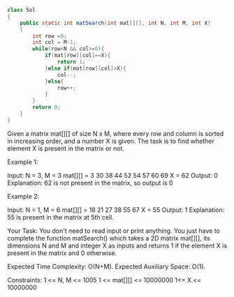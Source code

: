 
```Java
class Sol
{
    public static int matSearch(int mat[][], int N, int M, int X)
    {
        int row =0;
        int col = M-1;
        while(row<N && col>=0){
            if(mat[row][col]==X){
                return 1;
            }else if(mat[row][col]>X){
                col--;
            }else{
                row++;
            }
        }
        return 0;
    }
}
```

Given a matrix mat[][] of size N x M, where every row and column is sorted in increasing order, and a number X is given. The task is to find whether element X is present in the matrix or not.


Example 1:

Input:
N = 3, M = 3
mat[][] = 3 30 38 
         44 52 54 
         57 60 69
X = 62
Output:
0
Explanation:
62 is not present in the
matrix, so output is 0

Example 2:

Input:
N = 1, M = 6
mat[][] = 18 21 27 38 55 67
X = 55
Output:
1
Explanation:
55 is present in the
matrix at 5th cell.

Your Task:
You don't need to read input or print anything. You just have to complete the function matSearch() which takes a 2D matrix mat[][], its dimensions N and M and integer X as inputs and returns 1 if the element X is present in the matrix and 0 otherwise.


Expected Time Complexity: O(N+M).
Expected Auxiliary Space: O(1).


Constraints:
1 <= N, M <= 1005
1 <= mat[][] <= 10000000
1<= X <= 10000000
